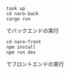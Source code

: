 ```
task up
cd naro-back
cargo run
```
でバックエンドの実行

```
cd naro-front
npm install
npm run dev
```
でフロントエンドの実行
